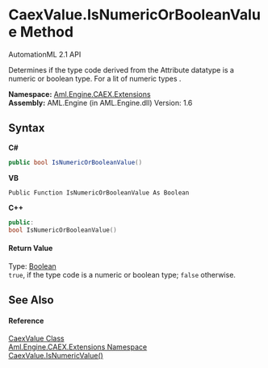 # CaexValue.IsNumericOrBooleanValue Method 
AutomationML 2.1 API 

Determines if the type code derived from the Attribute datatype is a numeric or boolean type. For a lit of numeric types .

**Namespace:**&nbsp;<a href="N_Aml_Engine_CAEX_Extensions">Aml.Engine.CAEX.Extensions</a><br />**Assembly:**&nbsp;AML.Engine (in AML.Engine.dll) Version: 1.6

## Syntax

**C#**<br />
``` C#
public bool IsNumericOrBooleanValue()
```

**VB**<br />
``` VB
Public Function IsNumericOrBooleanValue As Boolean
```

**C++**<br />
``` C++
public:
bool IsNumericOrBooleanValue()
```


#### Return Value
Type: <a href="https://docs.microsoft.com/dotnet/api/system.boolean" target="_parent" rel="noopener noreferrer">Boolean</a><br />`true`, if the type code is a numeric or boolean type; `false` otherwise.

## See Also


#### Reference
<a href="T_Aml_Engine_CAEX_Extensions_CaexValue">CaexValue Class</a><br /><a href="N_Aml_Engine_CAEX_Extensions">Aml.Engine.CAEX.Extensions Namespace</a><br /><a href="M_Aml_Engine_CAEX_Extensions_CaexValue_IsNumericValue">CaexValue.IsNumericValue()</a><br />